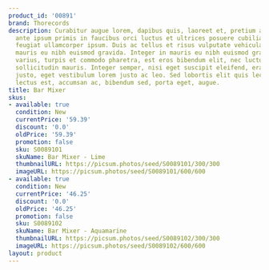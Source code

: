 ```yaml
---
product_id: '00891'
brand: Thorecords
description: Curabitur augue lorem, dapibus quis, laoreet et, pretium ac, nisi. Vestibulum
  ante ipsum primis in faucibus orci luctus et ultrices posuere cubilia Curae; Pellentesque
  feugiat ullamcorper ipsum. Duis ac tellus et risus vulputate vehicula. Integer in
  mauris eu nibh euismod gravida. Integer in mauris eu nibh euismod gravida. Nullam
  varius, turpis et commodo pharetra, est eros bibendum elit, nec luctus magna felis
  sollicitudin mauris. Integer semper, nisi eget suscipit eleifend, erat nisl hendrerit
  justo, eget vestibulum lorem justo ac leo. Sed lobortis elit quis lectus. Fusce
  lectus est, accumsan ac, bibendum sed, porta eget, augue.
title: Bar Mixer
skus:
- available: true
  condition: New
  currentPrice: '59.39'
  discount: '0.0'
  oldPrice: '59.39'
  promotion: false
  sku: S0089101
  skuName: Bar Mixer - Lime
  thumbnailURL: https://picsum.photos/seed/S0089101/300/300
  imageURL: https://picsum.photos/seed/S0089101/600/600
- available: true
  condition: New
  currentPrice: '46.25'
  discount: '0.0'
  oldPrice: '46.25'
  promotion: false
  sku: S0089102
  skuName: Bar Mixer - Aquamarine
  thumbnailURL: https://picsum.photos/seed/S0089102/300/300
  imageURL: https://picsum.photos/seed/S0089102/600/600
layout: product
---
```


